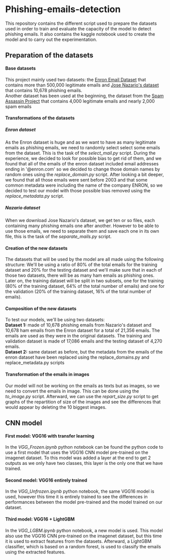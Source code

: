 # Phishing-emails-detection

This repository contains the different script used to prepare the datasets used in order to train and evaluate the capacity of the model to detect phishing emails.
It also contains the kaggle notebook used to create the model and to carry out the experimentation.


## Preparation of the datasets
#### Base datasets
This project mainly used two datasets: the [Enron Email Dataset](http://www.cs.cmu.edu/~enron/) that contains more than 500,000 legitimate emails and [Jose Nazario's dataset](http://www.monkey.org/~jose/phishing) that contains 10,678 phishing emails.
<br/>
Another dataset has been used at the beginning, the dataset from the [Spam Assassin Project](http://spamassassin.apache.org/old/publiccorpus/) that contains 4,000 legitimate emails and nearly 2,000 spam emails

#### Transformations of the datasets
##### Enron dataset
As the Enron dataset is huge and as we want to have as many legitimate emails as phishing emails, we need to randomly select select some emails from the dataset. This is the task of the *select_mail.py* script.
During the experience, we decided to look for possible bias to get rid of them, and we found that all of the emails of the enron dataset included email addresses ending in '@enron.com' so we decided to change those domain names by random ones using the *replace_domain.py* script. After looking a bit deeper, we found that all those emails were sent before 2003 and that some common metadata were including the name of the company ENRON, so we decided to test our model with those possible bias removed using the *replace_metadata.py* script.
##### Nazario dataset
When we download Jose Nazario's dataset, we get ten or so files, each containing many phishing emails one after another. However to be able to use those emails, we need to separate them and save each one in its own file, this is the task of the *separate_mails.py* script.

#### Creation of the new datasets
The datasets that will be used by the model are all made using the following structure:
[](dataset_structure.png)
We'll be using a ratio of 80% of the total emails for the training dataset and 20% for the testing dataset and we'll make sure that in each of those two datasets, there will be as many ham emails as phishing ones.
Later on, the training dataset will be split in two subsets, one for the training (80% of the training dataset, 64% of the total number of emails) and one for the validation (20% of the training dataset, 16% of the total number of emails).

#### Composition of the new datasets
To test our models, we'll be using two datasets:
<br/>
**Dataset 1:** made of 10,678 phishing emails from Nazario's dataset and 10,678 ham emails from the Enron dataset for a total of 21,356 emails. The emails are used as they were in the original datasets.
The training and validation dataset is made of 17,086 emails and the testing dataset of 4,270 emails.
<br/>
**Dataset 2:** same dataset as before, but the metadata from the emails of the enron dataset have been replaced using the replace_domains.py and replace_metadata.py scripts

#### Transformation of the emails in images
Our model will not be working on the emails as texts but as images, so we need to convert the emails in image. This can be done using the *to_image.py* script.
Afterward, we can use the *repart_size.py* script to get graphs of the repartition of size of the images and see the differences that would appear by deleting the 10 biggest images.


## CNN model
#### First model: VGG16 with transfer learning
In the *VGG_Frozen.ipynb* python notebook can be found the python code to use a first model that uses the VGG16 CNN model pre-trained on the imagenet dataset. To this model was added a layer at the end to get 2 outputs as we only have two classes, this layer is the only one that we have trained.

#### Second model: VGG16 entirely trained
In the *VGG_Unfrozen.ipynb* python notebook, the same VGG16 model is used, however this time it is entirely trained to see the differences in performances between the model pre-trained and the model trained on our dataset.

#### Third model: VGG16 + LightGBM
In the *VGG_LGBM.ipynb* python notebook, a new model is used. This model also use the VGG16 CNN pre-trained on the imagenet dataset, but this time it is used to extract features from the datasets. Afterward, a LightGBM classifier, which is based on a random forest, is used to classify the emails using the extracted features.
